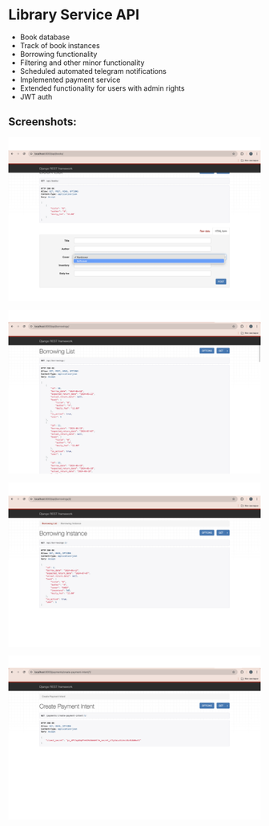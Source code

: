 # Library Service API

- Book database
- Track of book instances
- Borrowing functionality
- Filtering and other minor functionality
- Scheduled automated telegram notifications
- Implemented payment service
- Extended functionality for users with admin rights
- JWT auth

## Screenshots:
![Books List](Demo/books.png)

![Borrowings List](Demo/borrowings.png)

![Filtering feature on multiple pages](Demo/borrowings_det.png)

![Different info, depending on request type](Demo/payment.png)

